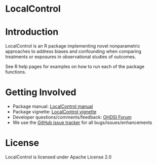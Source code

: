 LocalControl
============

Introduction
============

LocalControl is an R package implementing novel nonparametric approaches to address biases and confounding when comparing treatments or exposures in observational studies of outcomes.

See R help pages for examples on how to run each of the package functions.

Getting Involved
================
* Package manual: [LocalControl manual](https://CRAN.R-project.org/package=LocalControl/LocalControl.pdf)
* Package vignette: [LocalControl vignette](https://CRAN.R-project.org/package=LocalControl/vignettes/LocalControl-jss-2020.pdf)
* Developer questions/comments/feedback: <a href="http://forums.ohdsi.org/c/developers">OHDSI Forum</a>
* We use the <a href="https://github.com/OHDSI/LocalControl/issues">GitHub issue tracker</a> for all bugs/issues/enhancements

License
=======
LocalControl is licensed under Apache License 2.0
